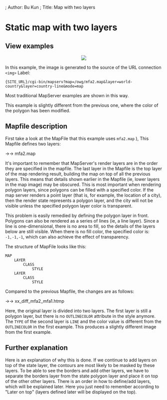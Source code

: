 ; Author: Bu Kun
; Title: Map with two layers

# Static map with two layers

## View examples

<div align="center">
<img  class="img_border"
src="{SITE_URL}/cgi-bin/mapserv?map=/owg/mfa2.map&layer=world-country&layer=country-line&mode=map"/>
</div>



<!--As in the first example, this image was generated by
  linking the source of the &lt;img&gt; tag to this URL:
  <a href="http://terrasip.gis.umn.edu/cgi-bin/mapserv.exe?map=/ms4w/apps/tutorial/htdocs/mfa2.map&mode=map">
    http://terrasip.gis.umn.edu/cgi-bin/mapserv.exe?map=/ms4w/apps/tutorial/htdocs/mfa2.map
    &amp;layer=states_poly&amp;layer=states_line&amp;mode=map
  </a>. This is how most of the examples in this section work.-->

In this example, the image is generated to the source of the URL connection ``<img>`` Label:


    {SITE_URL}/cgi-bin/mapserv?map=/owg/mfa2.map&layer=world-country&layer=country-line&mode=map
    
Most traditional MapServer examples are shown in this way.


This example is slightly different from the previous one, where the color of the polygon has been modified.


## Mapfile description

First take a look at the MapFile that this example uses ``mfa2.map`` ),
This Mapfile defines two layers:

->-> mfa2.map

It's important to remember that MapServer's render layers are in the order they are specified in the mapfile. The last layer in the Mapfile is the top layer of the map rendering result, building the map on top of all the previous layers. This means that details shown earlier in the Mapfile (ie, lower layers in the map image) may be obscured. This is most important when rendering polygon layers, since polygons can be filled with a specified color. If the map server renders a point layer (that is, for example, the location of a city), then the render state represents a polygon layer, and the city will not be visible unless the specified polygon layer color is transparent.

This problem is easily remedied by defining the polygon layer in front. Polygons can also be rendered as a series of lines (ie, a line layer). Since a line is one-dimensional, there is no area to fill, so the details of the layers below are still visible. When there is no fill color, the specified color is: ``-1,-1,-1``, which can also achieve the effect of transparency.

The structure of MapFile looks like this:


    MAP
        LAYER
            CLASS
                STYLE
        LAYER
            CLASS
                STYLE            


Compared to the previous Mapfile, the changes are as follows:

->-> xx_diff_mfa2_mfa1.htmp


Here, the original layer is divided into two layers. The first layer is still a polygon layer, but there is no ``OUTLINECOLOR`` attribute in the style anymore. The ``TYPE`` of the second layer is ``LINE`` and the color value is different from the ``OUTLINECOLOR`` in the first example. This produces a slightly different image from the first example.

## Further explanation

Here is an explanation of why this is done. If we continue to add layers on top of the state layer, the contours are most likely to be masked by these layers. To be able to see the borders and add other layers, we have to separate the borders layer from the state polygon layer and place it on top of the other other layers. There is an order in how to define/add layers, which will be explained later. Here you just need to remember according to "Later on top" (layers defined later will be displayed on the top).
